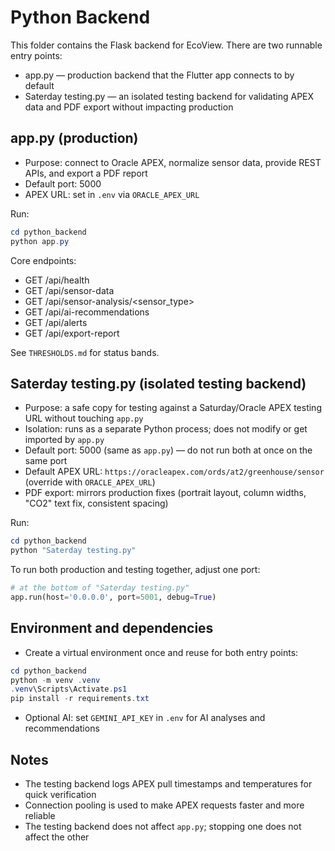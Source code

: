# Python Backend

This folder contains the Flask backend for EcoView. There are two runnable entry points:

- app.py — production backend that the Flutter app connects to by default
- Saterday testing.py — an isolated testing backend for validating APEX data and PDF export without impacting production

## app.py (production)

- Purpose: connect to Oracle APEX, normalize sensor data, provide REST APIs, and export a PDF report
- Default port: 5000
- APEX URL: set in `.env` via `ORACLE_APEX_URL`

Run:

```powershell
cd python_backend
python app.py
```

Core endpoints:
- GET /api/health
- GET /api/sensor-data
- GET /api/sensor-analysis/<sensor_type>
- GET /api/ai-recommendations
- GET /api/alerts
- GET /api/export-report

See `THRESHOLDS.md` for status bands.

## Saterday testing.py (isolated testing backend)

- Purpose: a safe copy for testing against a Saturday/Oracle APEX testing URL without touching `app.py`
- Isolation: runs as a separate Python process; does not modify or get imported by `app.py`
- Default port: 5000 (same as `app.py`) — do not run both at once on the same port
- Default APEX URL: `https://oracleapex.com/ords/at2/greenhouse/sensor` (override with `ORACLE_APEX_URL`)
- PDF export: mirrors production fixes (portrait layout, column widths, "CO2" text fix, consistent spacing)

Run:

```powershell
cd python_backend
python "Saterday testing.py"
```

To run both production and testing together, adjust one port:

```python
# at the bottom of "Saterday testing.py"
app.run(host='0.0.0.0', port=5001, debug=True)
```

## Environment and dependencies

- Create a virtual environment once and reuse for both entry points:

```powershell
cd python_backend
python -m venv .venv
.venv\Scripts\Activate.ps1
pip install -r requirements.txt
```

- Optional AI: set `GEMINI_API_KEY` in `.env` for AI analyses and recommendations

## Notes

- The testing backend logs APEX pull timestamps and temperatures for quick verification
- Connection pooling is used to make APEX requests faster and more reliable
- The testing backend does not affect `app.py`; stopping one does not affect the other
